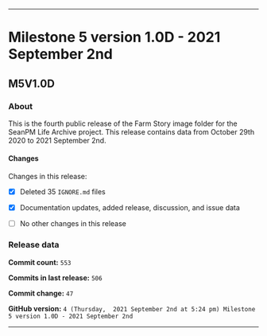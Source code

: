 ***

# Milestone 5 version 1.0D - 2021 September 2nd

## M5V1.0D

### About

This is the fourth public release of the Farm Story image folder for the SeanPM Life Archive project. This release contains data from October 29th 2020 to 2021 September 2nd.

#### Changes
 
<!--
- [x]  Added images for 2021 January to 2021 August

- [x] Updated documentation and archived old files

- [x] Added the final notice

- [x] Archived discussion and release data

- [x] Added support for the `.github` directory

- [x] Added Git config files (`.editorconfig` `.gitattributes` `.gitignore`)

- [x] Added X-Text files (`AUTHORS` `COPYING` `CREDITS` `INSTALL`)

- [x] Added a makefile

- [ ] No other content included in this release

!-->
Changes in this release:

- [x] Deleted 35 `IGNORE.md` files

- [x] Documentation updates, added release, discussion, and issue data

- [ ] No other changes in this release

### Release data

**Commit count:** `553`

**Commits in last release:** `506`

**Commit change:** `47`

**GitHub version:** `4 (Thursday,  2021 September 2nd at 5:24 pm) Milestone 5 version 1.0D - 2021 September 2nd`

***
